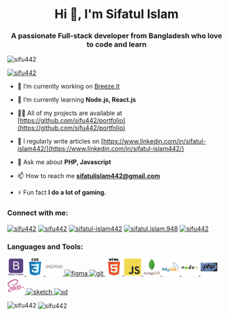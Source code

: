 <h1 align="center">Hi 👋, I'm Sifatul Islam</h1>
<h3 align="center">A passionate Full-stack developer from Bangladesh who love to code and learn</h3>

<p align="left"> <img src="https://komarev.com/ghpvc/?username=sifu442&label=Profile%20views&color=0e75b6&style=flat" alt="sifu442" /> </p>

<p align="left"> <a href="https://twitter.com/sifu442" target="blank"><img src="https://img.shields.io/twitter/follow/sifu442?logo=twitter&style=for-the-badge" alt="sifu442" /></a> </p>

- 🔭 I’m currently working on [Breeze.lt](htttps://breeze.lt)

- 🌱 I’m currently learning **Node.js, React.js**

- 👨‍💻 All of my projects are available at [https://github.com/sifu442/portfolio](https://github.com/sifu442/portfolio)

- 📝 I regularly write articles on [https://www.linkedin.com/in/sifatul-islam442/](https://www.linkedin.com/in/sifatul-islam442/)

- 💬 Ask me about **PHP, Javascript**

- 📫 How to reach me **sifatulislam442@gmail.com**

- ⚡ Fun fact **I do a lot of gaming.**

<h3 align="left">Connect with me:</h3>
<p align="left">
<a href="https://codepen.io/sifu442" target="blank"><img align="center" src="https://raw.githubusercontent.com/rahuldkjain/github-profile-readme-generator/master/src/images/icons/Social/codepen.svg" alt="sifu442" height="30" width="40" /></a>
<a href="https://twitter.com/sifu442" target="blank"><img align="center" src="https://raw.githubusercontent.com/rahuldkjain/github-profile-readme-generator/master/src/images/icons/Social/twitter.svg" alt="sifu442" height="30" width="40" /></a>
<a href="https://linkedin.com/in/sifatul-islam442" target="blank"><img align="center" src="https://raw.githubusercontent.com/rahuldkjain/github-profile-readme-generator/master/src/images/icons/Social/linked-in-alt.svg" alt="sifatul-islam442" height="30" width="40" /></a>
<a href="https://fb.com/sifatul.islam.948" target="blank"><img align="center" src="https://raw.githubusercontent.com/rahuldkjain/github-profile-readme-generator/master/src/images/icons/Social/facebook.svg" alt="sifatul.islam.948" height="30" width="40" /></a>
<a href="https://dribbble.com/sifu442" target="blank"><img align="center" src="https://raw.githubusercontent.com/rahuldkjain/github-profile-readme-generator/master/src/images/icons/Social/dribbble.svg" alt="sifu442" height="30" width="40" /></a>
</p>

<h3 align="left">Languages and Tools:</h3>
<p align="left"> <a href="https://getbootstrap.com" target="_blank"> <img src="https://raw.githubusercontent.com/devicons/devicon/master/icons/bootstrap/bootstrap-plain-wordmark.svg" alt="bootstrap" width="40" height="40"/> </a> <a href="https://www.w3schools.com/css/" target="_blank"> <img src="https://raw.githubusercontent.com/devicons/devicon/master/icons/css3/css3-original-wordmark.svg" alt="css3" width="40" height="40"/> </a> <a href="https://expressjs.com" target="_blank"> <img src="https://raw.githubusercontent.com/devicons/devicon/master/icons/express/express-original-wordmark.svg" alt="express" width="40" height="40"/> </a> <a href="https://www.figma.com/" target="_blank"> <img src="https://www.vectorlogo.zone/logos/figma/figma-icon.svg" alt="figma" width="40" height="40"/> </a> <a href="https://git-scm.com/" target="_blank"> <img src="https://www.vectorlogo.zone/logos/git-scm/git-scm-icon.svg" alt="git" width="40" height="40"/> </a> <a href="https://www.w3.org/html/" target="_blank"> <img src="https://raw.githubusercontent.com/devicons/devicon/master/icons/html5/html5-original-wordmark.svg" alt="html5" width="40" height="40"/> </a> <a href="https://developer.mozilla.org/en-US/docs/Web/JavaScript" target="_blank"> <img src="https://raw.githubusercontent.com/devicons/devicon/master/icons/javascript/javascript-original.svg" alt="javascript" width="40" height="40"/> </a> <a href="https://www.mongodb.com/" target="_blank"> <img src="https://raw.githubusercontent.com/devicons/devicon/master/icons/mongodb/mongodb-original-wordmark.svg" alt="mongodb" width="40" height="40"/> </a> <a href="https://www.mysql.com/" target="_blank"> <img src="https://raw.githubusercontent.com/devicons/devicon/master/icons/mysql/mysql-original-wordmark.svg" alt="mysql" width="40" height="40"/> </a> <a href="https://nodejs.org" target="_blank"> <img src="https://raw.githubusercontent.com/devicons/devicon/master/icons/nodejs/nodejs-original-wordmark.svg" alt="nodejs" width="40" height="40"/> </a> <a href="https://www.php.net" target="_blank"> <img src="https://raw.githubusercontent.com/devicons/devicon/master/icons/php/php-original.svg" alt="php" width="40" height="40"/> </a> <a href="https://sass-lang.com" target="_blank"> <img src="https://raw.githubusercontent.com/devicons/devicon/master/icons/sass/sass-original.svg" alt="sass" width="40" height="40"/> </a> <a href="https://www.sketch.com/" target="_blank"> <img src="https://www.vectorlogo.zone/logos/sketchapp/sketchapp-icon.svg" alt="sketch" width="40" height="40"/> </a> <a href="https://www.adobe.com/products/xd.html" target="_blank"> <img src="https://cdn.worldvectorlogo.com/logos/adobe-xd.svg" alt="xd" width="40" height="40"/> </a> </p>

<p><img align="left" src="https://github-readme-stats.vercel.app/api/top-langs?username=sifu442&show_icons=true&locale=en&layout=compact" alt="sifu442" /></p>

<p>&nbsp;<img align="center" src="https://github-readme-stats.vercel.app/api?username=sifu442&show_icons=true&locale=en" alt="sifu442" /></p>
